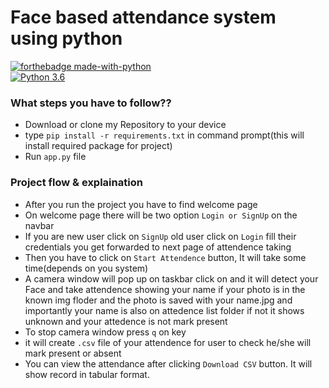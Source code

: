 # Face based attendance system using python

[![forthebadge made-with-python](http://ForTheBadge.com/images/badges/made-with-python.svg)](https://www.python.org/)                 
[![Python 3.6](https://img.shields.io/badge/python-3.6-blue.svg)](https://www.python.org/downloads/release/python-360/) 

### What steps you have to follow??
- Download or clone my Repository to your device
- type `pip install -r requirements.txt` in command prompt(this will install required package for project)
- Run `app.py` file

### Project flow & explaination
- After you run the project you have to find welcome page 
- On welcome page there will be two option `Login or SignUp` on the navbar
- If you are new user click on `SignUp` old user click on `Login` fill their credentials you get forwarded to next page of attendence taking
- Then you have to click on `Start Attendence` button, It will take some time(depends on you system)
- A camera window will pop up on taskbar click on and it will detect your Face and take attendence showing your name if your photo is in the known img floder and the photo is saved with your name.jpg and importantly your name is also on attedence list folder if not it shows unknown and your attedence is not mark present
- To stop camera window press `q` on key
- it will create `.csv` file of your attendence for user to check he/she will mark present or absent
- You can view the attendance after clicking `Download CSV` button. It will show record in tabular format.
